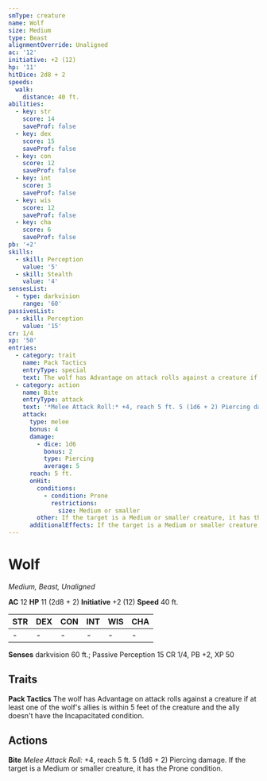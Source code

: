 ```yaml
---
smType: creature
name: Wolf
size: Medium
type: Beast
alignmentOverride: Unaligned
ac: '12'
initiative: +2 (12)
hp: '11'
hitDice: 2d8 + 2
speeds:
  walk:
    distance: 40 ft.
abilities:
  - key: str
    score: 14
    saveProf: false
  - key: dex
    score: 15
    saveProf: false
  - key: con
    score: 12
    saveProf: false
  - key: int
    score: 3
    saveProf: false
  - key: wis
    score: 12
    saveProf: false
  - key: cha
    score: 6
    saveProf: false
pb: '+2'
skills:
  - skill: Perception
    value: '5'
  - skill: Stealth
    value: '4'
sensesList:
  - type: darkvision
    range: '60'
passivesList:
  - skill: Perception
    value: '15'
cr: 1/4
xp: '50'
entries:
  - category: trait
    name: Pack Tactics
    entryType: special
    text: The wolf has Advantage on attack rolls against a creature if at least one of the wolf's allies is within 5 feet of the creature and the ally doesn't have the Incapacitated condition.
  - category: action
    name: Bite
    entryType: attack
    text: '*Melee Attack Roll:* +4, reach 5 ft. 5 (1d6 + 2) Piercing damage. If the target is a Medium or smaller creature, it has the Prone condition.'
    attack:
      type: melee
      bonus: 4
      damage:
        - dice: 1d6
          bonus: 2
          type: Piercing
          average: 5
      reach: 5 ft.
      onHit:
        conditions:
          - condition: Prone
            restrictions:
              size: Medium or smaller
        other: If the target is a Medium or smaller creature, it has the Prone condition.
      additionalEffects: If the target is a Medium or smaller creature, it has the Prone condition.
---
```


# Wolf
*Medium, Beast, Unaligned*

**AC** 12
**HP** 11 (2d8 + 2)
**Initiative** +2 (12)
**Speed** 40 ft.

| STR | DEX | CON | INT | WIS | CHA |
| --- | --- | --- | --- | --- | --- |
| - | - | - | - | - | - |

**Senses** darkvision 60 ft.; Passive Perception 15
CR 1/4, PB +2, XP 50

## Traits

**Pack Tactics**
The wolf has Advantage on attack rolls against a creature if at least one of the wolf's allies is within 5 feet of the creature and the ally doesn't have the Incapacitated condition.

## Actions

**Bite**
*Melee Attack Roll:* +4, reach 5 ft. 5 (1d6 + 2) Piercing damage. If the target is a Medium or smaller creature, it has the Prone condition.

